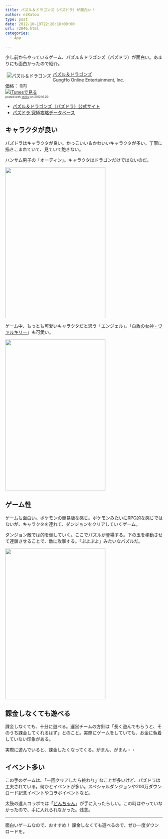 ```yaml
---
title: パズル＆ドラゴンズ（パズドラ）が面白い！
author: eiKatou
type: post
date: 2012-10-19T22:26:18+00:00
url: /2046.html
categories:
  - App

---
```

少し前からやっているゲーム、パズル＆ドラゴンズ（パズドラ）が面白い。あまりにも面白かったので紹介。

<div class="sticky-itslink">
  <a href="https://itunes.apple.com/jp/app/pazuru-doragonzu/id493470467?mt=8&#038;uo=4" rel="nofollow" target="_blank"><img src="http://a40.phobos.apple.com/us/r1000/067/Purple/v4/5a/97/d3/5a97d3ea-3c72-c24a-dd85-37e25f8c82be/mzm.xrzxxpkd.100x100-75.png" style="border-style:none;float:left;margin:5px;" alt="パズル＆ドラゴンズ" title="パズル＆ドラゴンズ" /></a></p> 
  
  <div class="sticky-itslinktext">
    <a href="https://itunes.apple.com/jp/app/pazuru-doragonzu/id493470467?mt=8&#038;uo=4" rel="nofollow" target="_blank">パズル＆ドラゴンズ</a><br />GungHo Online Entertainment, Inc.<br />価格： 0円<br /> <a href="https://itunes.apple.com/jp/app/pazuru-doragonzu/id493470467?mt=8&#038;uo=4" rel="nofollow" target="_blank"><img src="http://ax.phobos.apple.com.edgesuite.net/ja_jp/images/web/linkmaker/badge_appstore-sm.gif" alt ="iTunesで見る" style="border-style:none;" /></a><br /><span style="font-size:xx-small;">posted with <a href="http://sticky.linclip.com/linkmaker/" target="_blank">sticky</a> on 2012.10.20</span><br style="clear:left;" />
  </div>
</div>



  * [パズル＆ドラゴンズ（パズドラ）公式サイト][1]
  * [パズドラ 究極攻略データベース][2]

<!--more-->

## キャラクタが良い

パズドラはキャラクタが良い。かっこいい＆かわいいキャラクタが多い。丁寧に描きこまれていて、見ていて飽きない。

ハンサム男子の「オーディン」。キャラクタはドラゴンだけではないのだ。
  
[<img src="http://eikatou.net/blog/wp-content/uploads/2012/10/eda3e673ac48ec7fa1d3d15f3d433440.jpg" alt="" title="パズドラ2" width="320" height="480" class="alignnone size-full wp-image-2047" srcset="/uploads/2012/10/eda3e673ac48ec7fa1d3d15f3d433440.jpg 320w, /uploads/2012/10/eda3e673ac48ec7fa1d3d15f3d433440-200x300.jpg 200w" sizes="(max-width: 320px) 100vw, 320px" />][3] 

ゲーム中、もっとも可愛いキャラクタだと思う「エンジェル」。「[白盾の女神・ヴァルキリー][4]」も可愛い。
  
[<img src="http://eikatou.net/blog/wp-content/uploads/2012/10/ea3e6e0d5cbaf20b78949ad285fcb141.jpg" alt="" title="パズドラ1" width="320" height="480" class="alignnone size-full wp-image-2048" srcset="/uploads/2012/10/ea3e6e0d5cbaf20b78949ad285fcb141.jpg 320w, /uploads/2012/10/ea3e6e0d5cbaf20b78949ad285fcb141-200x300.jpg 200w" sizes="(max-width: 320px) 100vw, 320px" />][5] 

## ゲーム性

ゲームも面白い。ポケモンの簡易版な感じ。ポケモンみたいにRPG的な感じではないが、キャラクタを連れて、ダンジョンをクリアしていくゲーム。

ダンジョン敵では的を倒していく。ここでパズルが登場する。下の玉を移動させて連鎖させることで、敵に攻撃する。「ぷよぷよ」みたいなパズルだ。
  
[<img src="http://eikatou.net/blog/wp-content/uploads/2012/10/155cd580faebd13380bd16a379f9baa5.jpg" alt="" title="パズドラ0" width="320" height="480" class="alignnone size-full wp-image-2050" srcset="/uploads/2012/10/155cd580faebd13380bd16a379f9baa5.jpg 320w, /uploads/2012/10/155cd580faebd13380bd16a379f9baa5-200x300.jpg 200w" sizes="(max-width: 320px) 100vw, 320px" />][6] 

## 課金しなくても遊べる

課金しなくても、十分に遊べる。運営チームの方針は「長く遊んでもらうと、そのうち課金してくれるはず」とのこと。実際にゲームをしていても、お金に執着していない印象がある。

実際に遊んでいると、課金したくなってくる。がまん、がまん・・

## イベント多い

この手のゲームは、「一回クリアしたら終わり」なことが多いけど、パズドラは工夫されている。何かとイベントが多い。スペシャルダンジョンや200万ダウンロード記念イベントやコラボイベントなど。

太鼓の達人コラボでは「[どんちゃん][7]」が手に入ったらしい。この時はやっていなかったので、手に入れられなかった。残念。

* * *

面白いゲームなので、おすすめ！ 課金しなくても遊べるので、ぜひ一度ダウンロードを。

 [1]: http://www.gungho.jp/pad/
 [2]: http://pd.appbank.net/
 [3]: http://eikatou.net/blog/wp-content/uploads/2012/10/eda3e673ac48ec7fa1d3d15f3d433440.jpg
 [4]: http://pd.appbank.net/1593
 [5]: http://eikatou.net/blog/wp-content/uploads/2012/10/ea3e6e0d5cbaf20b78949ad285fcb141.jpg
 [6]: http://eikatou.net/blog/wp-content/uploads/2012/10/155cd580faebd13380bd16a379f9baa5.jpg
 [7]: http://pd.appbank.net/3093
